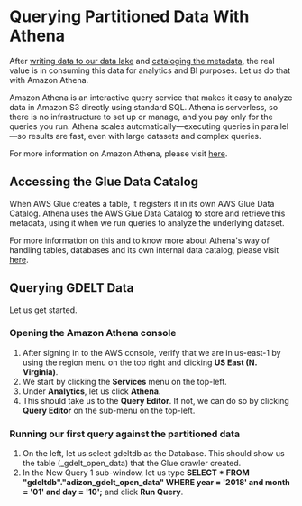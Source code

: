 # Querying Partitioned Data With Athena

After [writing data to our data lake](partitioning_data_on_s3.md) and [cataloging the metadata](crawling_partitioned_data_with_glue.md), the real value is in consuming this data for analytics and BI purposes. Let us do that with Amazon Athena.

Amazon Athena is an interactive query service that makes it easy to analyze data in Amazon S3 directly using standard SQL. Athena is serverless, so there is no infrastructure to set up or manage, and you pay only for the queries you run. Athena scales automatically—executing queries in parallel—so results are fast, even with large datasets and complex queries.

For more information on Amazon Athena, please visit [here](https://docs.aws.amazon.com/athena/latest/ug/what-is.html).

## Accessing the Glue Data Catalog

When AWS Glue creates a table, it registers it in its own AWS Glue Data Catalog. Athena uses the AWS Glue Data Catalog to store and retrieve this metadata, using it when we run queries to analyze the underlying dataset.

For more information on this and to know more about Athena's way of handling tables, databases and its own internal data catalog, please visit [here](https://docs.aws.amazon.com/athena/latest/ug/understanding-tables-databases-and-the-data-catalog.html).

## Querying GDELT Data

Let us get started.

### Opening the Amazon Athena console

1.  After signing in to the AWS console, verify that we are in us-east-1 by using the region menu on the top right and clicking **US East (N. Virginia)**.
1.  We start by clicking the **Services** menu on the top-left. 
1.  Under **Analytics**, let us click **Athena**.
1.  This should take us to the **Query Editor**. If not, we can do so by clicking **Query Editor** on the sub-menu on the top-left.

### Running our first query against the partitioned data

1.  On the left, let us select gdeltdb as the Database. This should show us the table (<yournamehere>_gdelt_open_data) that the Glue crawler created.
1.  In the New Query 1 sub-window, let us type **SELECT * FROM "gdeltdb"."adizon_gdelt_open_data" WHERE year = '2018' and month = '01' and day = '10';** and click **Run Query**.